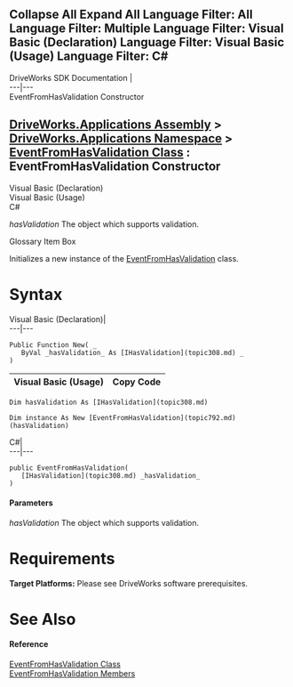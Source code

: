 Collapse All Expand All Language Filter: All  Language Filter: Multiple  Language Filter: Visual Basic (Declaration) Language Filter: Visual Basic (Usage) Language Filter: C#  
---  
DriveWorks SDK Documentation  |   
---|---  
EventFromHasValidation Constructor   
  
[DriveWorks.Applications Assembly](topic13.md) > [DriveWorks.Applications Namespace](topic16.md) > [EventFromHasValidation Class](topic792.md) : EventFromHasValidation Constructor  
---  
  
Visual Basic (Declaration)    
Visual Basic (Usage)    
C# 

_hasValidation_
    The object which supports validation.

Glossary Item Box

Initializes a new instance of the [EventFromHasValidation](topic792.md) class. 

# Syntax

Visual Basic (Declaration)|   
---|---  
      
    
    Public Function New( _
       ByVal _hasValidation_ As [IHasValidation](topic308.md) _
    )  
  
Visual Basic (Usage)| Copy Code  
---|---  
      
    
    Dim hasValidation As [IHasValidation](topic308.md)
     
    Dim instance As New [EventFromHasValidation](topic792.md)(hasValidation)  
  
C#|   
---|---  
      
    
    public EventFromHasValidation( 
       [IHasValidation](topic308.md) _hasValidation_
    )  
  
#### Parameters

 _hasValidation_
    The object which supports validation.

# Requirements

**Target Platforms:** Please see DriveWorks software prerequisites.

# See Also

#### Reference

[EventFromHasValidation Class](topic792.md)   
[EventFromHasValidation Members](topic793.md)


